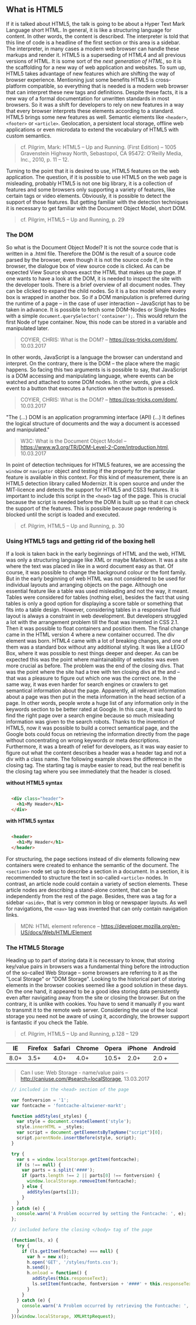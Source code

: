 ## What is HTML5

If it is talked about HTML5, the talk is going to be about a Hyper Text Mark Language short HTML. In general, it is like a structuring language for content. In other words, the content is described. The interpreter is told that this line of code is a headline of the first section or this area is a sidebar. The interpreter, in many cases a modern web browser can handle these markups and render it. HTML5 is a superseding of HTML4 and all previous versions of HTML. It is some sort of the *next generation of HTML*, so it is the scaffolding for a new way of web application and websites. To sum up, HTML5 takes advantage of new features which are shifting the way of browser experience. Mentioning just some benefits HTML5 is cross-platform compatible, so everything that is needed is a modern web browser that can interpret these new tags and definitions. Despite these facts, it is a new way of a formal documentation for unwritten standards in most browsers. So it was a shift for developers to rely on new features in a way that every browser interprets these elements according to a standard. HTML5 brings some new features as well. Semantic elements like `<header>`, `<footer>` or `<article>`. Geolocation, a persistent local storage, offline web applications or even microdata to extend the vocabulary of HTML5 with custom semantics.
> cf. Pilgrim, Mark: HTML5 – Up and Running. (First Edition) – 1005 Gravenstein Highway North, Sebastopol, CA 95472: O’Reilly Media, Inc., 2010, p. 11 – 12.

Turning to the point that it is desired to use, HTML5 features on the web application. The question, if it is possible to use HTML5 on the web page is misleading, probably HTML5 is not one big library, it is a collection of features and some browsers only supporting a variety of features, like certain tags or video elements. Obviously, it is possible to detect the support of those features. But getting familiar with the detection techniques it is necessary to get familiar with the Document Object Model, short DOM.
> cf. Pilgrim, HTML5 – Up and Running, p. 29

### The DOM

So what is the Document Object Model? It is not the source code that is written in a .html file. Therefore the DOM is the result of a source code parsed by the browser, even though it is not the source code if, in the browser, the dialogue box of view source code is clicked. As can be expected View Source shows exact the HTML that makes up the page. If one wants to have a look at the DOM, it is needed to inspect the site with the developer tools. There is a brief overview of all document nodes. They can be clicked to expand the child nodes. So it is a box model where every box is wrapped in another box. So if a DOM manipulation is preferred during the runtime of a page – in the case of user interaction – JavaScript has to be taken in advance. It is possible to fetch some DOM-Nodes or Single Nodes with a simple `document.querySelector('container');`. This would return the first Node of type container. Now, this node can be stored in a variable and manipulated later.
> COYIER, CHRIS: What is the DOM? – https://css-tricks.com/dom/, 10.03.2017

In other words, JavaScript is a language the browser can understand and interpret. On the contrary, there is the DOM – the place where the magic happens. So facing this two arguments is is possible to say, that JavaScript is a DOM accessing and manipulating language, where events can be watched and attached to some DOM nodes. In other words, give a click event to a button that executes a function when the button is pressed.
> COYIER, CHRIS: What is the DOM? – https://css-tricks.com/dom/, 10.03.2017

"The (…) DOM is an application programming interface (API) (…) It defines the logical structure of documents and the way a document is accessed and manipulated."
> W3C: What is the Document Object Model – https://www.w3.org/TR/DOM-Level-2-Core/introduction.html, 10.03.2017

In point of detection techniques for HTML5 features, we are accessing the `window` or `navigator` object and testing if the property for the particular feature is available in this context. For this kind of measurement, there is an HTML5 detection library called Modernizr. It is open source and under the MIT-licence and detects the support for HTML5 and CSS3 features. It is important to include this script in the `<head>` tag of the page. This is crucial because the script is needed before the DOM is built up so that it can check the support of the features. This is possible because page rendering is blocked until the script is loaded and executed.
> cf. Pilgrim, HTML5 – Up and Running, p. 30


### Using HTML5 tags and getting rid of the boxing hell

If a look is taken back in the early beginnings of HTML and the web, HTML was only a structuring language like XML or maybe Markdown. It was a site where the text was placed in like in a word document easy as that. Of course, it was possible to change the background colour or the font family. But in the early beginning of web HTML was not considered to be used for individual layouts and arranging objects on the page. Although one essential feature like a table was used misleading and not the way, it meant. Tables were considered for tables (nothing else), besides the fact that using tables is only a good option for displaying a score table or something that fits into a table design. However, considering tables in a responsive fluid layout is always a constraint in web development. But developers struggled a lot with the arrangement problem till the float was invented in CSS 2.1. Then it was possible to float containers and position them. The final change came in the HTML version 4 where a new container occurred. The div element was born. HTML4 came with a lot of breaking changes, and one of them was a standard box without any additional styling. It was like a LEGO Box, where it was possible to nest things deeper and deeper. As can be expected this was the point where maintainability of websites was even more crucial as before. The problem was the end of the closing divs. That was the point where the site had a tree with ten closing divs at the and – that was a pleasure to figure out which one was the correct one. In the same way, it was even harder for search engines or crawlers to get semantical information about the page. Apparently, all relevant information about a page was then put in the meta information in the head section of a page. In other words, people wrote a huge list of any information only in the keywords section to be better rated at Google. In this case, it was hard to find the right page over a search engine because so much misleading information was given to the search robots. Thanks to the invention of HTML5, now it was possible to build a correct semantical page, and the Google bots could focus on retrieving the information directly from the page without concentrating on wrong keywords or meta descriptions. Furthermore, it was a breath of relief for developers, as it was way easier to figure out what the content describes a header was a header tag and not a div with a class name. The following example shows the difference in the closing tag. The starting tag is maybe easier to read, but the real benefit is the closing tag where you see immediately that the header is closed.

**without HTML5 syntax**

``` html

  <div class="header">
    <h1>My Header</h1>
  </div>

``` 

**with HTML5 syntax**

``` html

  <header>
    <h1>My Header</h1>
  </header>

``` 

For structuring, the page sections instead of div elements following new containers were created to enhance the semantic of the document. The `<section>` node set up to describe a section in a document. In a section, it is recommended to structure the text in so-called `<article>` nodes. In contrast, an article node could contain a variety of section elements. These article nodes are describing a stand-alone content, that can be independently from the rest of the page.  Besides, there was a tag for a sidebar `<aside>`, that is very common in blog or newspaper layouts. As well for navigations, the `<nav>` tag was invented that can only contain navigation links.
> MDN: HTML element reference – https://developer.mozilla.org/en-US/docs/Web/HTML/Element

### The HTML5 Storage

Heading up to part of storing data it is necessary to know, that storing key/value pairs in browsers was a fundamental thing before the introduction of the so-called Web Storage – some browsers are referring to it as the "Local Storage" or "DOM Storage". Looking to the historical part of storing elements in the browser cookies seemed like a good solution in these days. On the one hand, it appeared to be a good idea storing data persistently even after navigating away from the site or closing the browser. But on the contrary, it is unlike with cookies. You have to send it manually if you want to transmit it to the remote web server.
Considering the use of the local storage you need not be aware of using it, accordingly, the browser support is fantastic if you check the Table.
> cf. Pilgrim, HTML5 – Up and Running, p.128 – 129

| IE   | Firefox | Safari | Chrome | Opera | iPhone | Android |
| ---- | ------- | ------ | ------ | ----- | ------ | ------- |
| 8.0+ | 3.5+    | 4.0+   | 4.0+   | 10.5+ | 2.0+   | 2.0 +   |
> Can I use: Web Storage - name/value pairs – http://caniuse.com/#search=localStorage, 13.03.2017

```javascript
  // included in the <head> section of the page

  var fontversion = '1';
  var fontcache = 'fontcache-altwiener-markt';

  function addStyles(_styles) {
    var style = document.createElement('style');
    style.innerHTML = _styles;
    var script = document.getElementsByTagName("script")[0];
    script.parentNode.insertBefore(style, script);
  }

  try {
    var s = window.localStorage.getItem(fontcache);
    if (s !== null) {
      var parts = s.split('####');
      if (parts.length !== 2 || parts[0] !== fontversion) {
        window.localStorage.removeItem(fontcache);
      } else {
        addStyles(parts[1]);
      }
    }
  } catch (e) {
    console.warn('A Problem occurred by setting the Fontcache: ', e);
  };
```


```javascript
  // included before the closing </body> tag of the page

  (function(ls, x) {
    try {
      if (ls.getItem(fontcache) === null) {
        var h = new x();
        h.open('GET', '/styles/fonts.css');
        h.send();
        h.onload = function() {
          addStyles(this.responseText);
          ls.setItem(fontcache, fontversion + '####' + this.responseText);
        }
      }
    } catch (e) {
      console.warn('A Problem occurred by retrieving the Fontcache: ', e);
    }
  })(window.localStorage, XMLHttpRequest);
  ```
